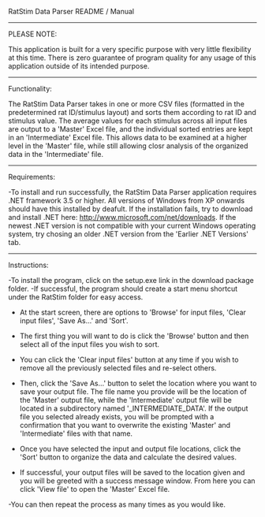 RatStim Data Parser README / Manual

--------------------------------------------------------------------------------

PLEASE NOTE:

This application is built for a very specific purpose with very little 
flexibility at this time. There is zero guarantee of program quality for any 
usage of this application outside of its intended purpose.

--------------------------------------------------------------------------------

Functionality:

The RatStim Data Parser takes in one or more CSV files (formatted in the
predetermined rat ID/stimulus layout) and sorts them according to rat ID and
stimulus value. The average values for each stimulus across all input files are
output to a 'Master' Excel file, and the individual sorted entries are kept
in an 'Intermediate' Excel file. This allows data to be examined at a higher
level in the 'Master' file, while still allowing closr analysis of the organized
data in the 'Intermediate' file.

--------------------------------------------------------------------------------

Requirements:

-To install and run successfully, the RatStim Data Parser application requires
.NET framework 3.5 or higher. All versions of Windows from XP onwards should
have this installed by deafult. If the installation fails, try to download and 
install .NET here: http://www.microsoft.com/net/downloads. If the newest .NET 
version is not compatible with your current Windows operating system, try 
chosing an older .NET version from the 'Earlier .NET Versions' tab.

--------------------------------------------------------------------------------
Instructions:

-To install the program, click on the setup.exe link in the download package
folder.
-If successful, the program should create a start menu shortcut 
under the RatStim folder for easy access.

- At the start screen, there are options to 'Browse' for input files, 'Clear 
input files', 'Save As...' and 'Sort'.

- The first thing you will want to do is click the 'Browse' button and then
select all of the input files you wish to sort. 
- You can click the 'Clear input files' button at any time if you wish to 
remove all the previously selected files and re-select others.
- Then, click the 'Save As...' button to selet the location where you want to 
save your output file. The file name you provide will be the location of the
'Master' output file, while the 'Intermediate' output file will be located in
a subdirectory named '<filename>_INTERMEDIATE_DATA'. If the output file you 
selected already exists, you will be prompted with a confirmation that you want 
to overwrite the existing 'Master' and 'Intermediate' files with that name.

- Once you have selected the input and output file locations, click the 'Sort'
button to organize the data and calculate the desired values.
- If successful, your output files will be saved to the location given and you
will be greeted with a success message window. From here you can click 'View 
file' to open the 'Master' Excel file.

-You can then repeat the process as many times as you would like.


